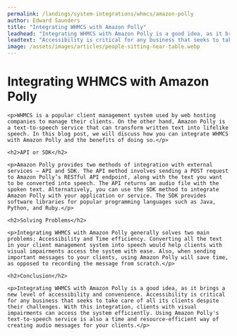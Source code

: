 ```yaml
---
permalink: /landings/system-integrations/whmcs/amazon-polly
author: Edward Saunders
title: "Integrating WHMCS with Amazon Polly"
leadhead: "Integrating WHMCS with Amazon Polly is a good idea, as it brings a new level of accessibility and convenience"
leadtext: "Accessibility is critical for any business that seeks to take care of all its clients despite their challenges. With this integration, clients with visual impairments can access the system efficiently. Using Amazon Polly's text-to-speech service is also a time and resource-efficient way of creating audio messages for your clients."
image: /assets/images/articles/people-sitting-near-table.webp
---
```

<div class="arttext">
	<h1>Integrating WHMCS with Amazon Polly</h1>

	<p>WHMCS is a popular client management system used by web hosting companies to manage their clients. On the other hand, Amazon Polly is a text-to-speech service that can transform written text into lifelike speech. In this blog post, we will discuss how you can integrate WHMCS with Amazon Polly and the benefits of doing so.</p>

	<h2>API or SDK</h2>

	<p>Amazon Polly provides two methods of integration with external services – API and SDK. The API method involves sending a POST request to Amazon Polly’s RESTful API endpoint, along with the text you want to be converted into speech. The API returns an audio file with the spoken text. Alternatively, you can use the SDK method to integrate Amazon Polly with your application or service. The SDK provides software libraries for popular programming languages such as Java, Python, and Ruby.</p>

	<h2>Solving Problems</h2>

	<p>Integrating WHMCS with Amazon Polly generally solves two main problems; Accessibility and Time efficiency. Converting all the text in your client management system into speech would help clients with visual impairments access the system with ease. Also, when sending important messages to your clients, using Amazon Polly will save time, as opposed to recording the message from scratch.</p>

	<h2>Conclusion</h2>

	<p>Integrating WHMCS with Amazon Polly is a good idea, as it brings a new level of accessibility and convenience. Accessibility is critical for any business that seeks to take care of all its clients despite their challenges. With this integration, clients with visual impairments can access the system efficiently. Using Amazon Polly's text-to-speech service is also a time and resource-efficient way of creating audio messages for your clients.</p>

</div>